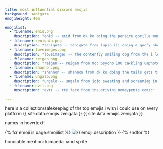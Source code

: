 ```yaml
---
title: most influential discord emojis
background: zenigata
emojiheight: 4em

emojilist:
  - filename: enid.png
    description: "enid -- enid from ok ko doing the pensive gorilla munch face"
  - filename: zenigata.png
    description: "zenigata -- zenigata from lupin iii doing a goofy shout"
  - filename: loveimages.png
    description: "loveimages -- the contently smiling dog from the i love images meme"
  - filename: reigen.png
    description: "reigen -- reigen from mob psycho 100 cackling unphotogenically"
  - filename: shannon.png
    description: "shannon -- shannon from ok ko doing the tails gets trolled face"
  - filename: ungalo.png
    description: "ungalo -- ungalo from jojo sweating and screaming in despair"
  - filename: evil.png
    description: "evil -- the face from the driving home/penis comic"

---
```


here is a collection/safekeeping of the top emojis i wish i could use on every platform
{{ site.data.emojis.zenigata }} {{ site.data.emojis.zenigata }}

names in hovertext!

<div class="centered">
  <span class="emoji">
    {% for emoji in page.emojilist %}
      <img src="/assets/images/emojis/{{ emoji.filename }}" style="height:{{ page.emojiheight }};" alt="{{ emoji.description }}" title="{{ emoji.description }}">
    {% endfor %}
  </span>
</div>

<span class="spoilered">honorable mention: komaeda hand sprite</span>
